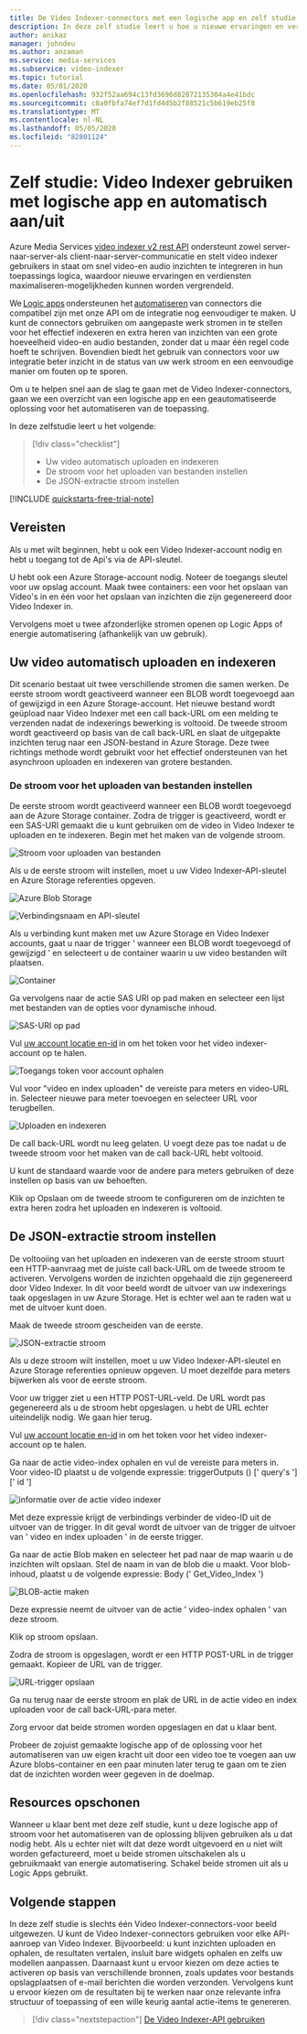 ```yaml
---
title: De Video Indexer-connectors met een logische app en zelf studie voor het automatisch uitvoeren van energie.
description: In deze zelf studie leert u hoe u nieuwe ervaringen en verdiensten maximaliseren-mogelijkheden kunt ontgrendelen Video Indexer connectors met Logic app en Poweral automatiseert.
author: anikaz
manager: johndeu
ms.author: anzaman
ms.service: media-services
ms.subservice: video-indexer
ms.topic: tutorial
ms.date: 05/01/2020
ms.openlocfilehash: 932f52aa694c13fd3696d82872135304a4e41bdc
ms.sourcegitcommit: c8a0fbfa74ef7d1fd4d5b2f88521c5b619eb25f8
ms.translationtype: MT
ms.contentlocale: nl-NL
ms.lasthandoff: 05/05/2020
ms.locfileid: "82801124"
---
```

# <a name="tutorial-use-video-indexer-with-logic-app-and-power-automate"></a>Zelf studie: Video Indexer gebruiken met logische app en automatisch aan/uit

Azure Media Services [video indexer v2 rest API](https://api-portal.videoindexer.ai/docs/services/Operations/operations/Delete-Video?) ondersteunt zowel server-naar-server-als client-naar-server-communicatie en stelt video indexer gebruikers in staat om snel video-en audio inzichten te integreren in hun toepassings logica, waardoor nieuwe ervaringen en verdiensten maximaliseren-mogelijkheden kunnen worden vergrendeld.

We [Logic apps](https://azure.microsoft.com/services/logic-apps/) ondersteunen het [automatiseren](https://preview.flow.microsoft.com/connectors/shared_videoindexer-v2/video-indexer-v2/) van connectors die compatibel zijn met onze API om de integratie nog eenvoudiger te maken. U kunt de connectors gebruiken om aangepaste werk stromen in te stellen voor het effectief indexeren en extra heren van inzichten van een grote hoeveelheid video-en audio bestanden, zonder dat u maar één regel code hoeft te schrijven. Bovendien biedt het gebruik van connectors voor uw integratie beter inzicht in de status van uw werk stroom en een eenvoudige manier om fouten op te sporen.  

Om u te helpen snel aan de slag te gaan met de Video Indexer-connectors, gaan we een overzicht van een logische app en een geautomatiseerde oplossing voor het automatiseren van de toepassing. 

In deze zelfstudie leert u het volgende:

> [!div class="checklist"]
> * Uw video automatisch uploaden en indexeren
> * De stroom voor het uploaden van bestanden instellen
> * De JSON-extractie stroom instellen

[!INCLUDE [quickstarts-free-trial-note](../../../includes/quickstarts-free-trial-note.md)]

## <a name="prerequisites"></a>Vereisten

Als u met wilt beginnen, hebt u ook een Video Indexer-account nodig en hebt u toegang tot de Api's via de API-sleutel. 

U hebt ook een Azure Storage-account nodig. Noteer de toegangs sleutel voor uw opslag account. Maak twee containers: een voor het opslaan van Video's in en één voor het opslaan van inzichten die zijn gegenereerd door Video Indexer in.  

Vervolgens moet u twee afzonderlijke stromen openen op Logic Apps of energie automatisering (afhankelijk van uw gebruik).  

## <a name="upload-and-index-your-video-automatically"></a>Uw video automatisch uploaden en indexeren 

Dit scenario bestaat uit twee verschillende stromen die samen werken. De eerste stroom wordt geactiveerd wanneer een BLOB wordt toegevoegd aan of gewijzigd in een Azure Storage-account. Het nieuwe bestand wordt geüpload naar Video Indexer met een call back-URL om een melding te verzenden nadat de indexerings bewerking is voltooid. De tweede stroom wordt geactiveerd op basis van de call back-URL en slaat de uitgepakte inzichten terug naar een JSON-bestand in Azure Storage. Deze twee richtings methode wordt gebruikt voor het effectief ondersteunen van het asynchroon uploaden en indexeren van grotere bestanden. 

### <a name="set-up-the-file-upload-flow"></a>De stroom voor het uploaden van bestanden instellen 

De eerste stroom wordt geactiveerd wanneer een BLOB wordt toegevoegd aan de Azure Storage container. Zodra de trigger is geactiveerd, wordt er een SAS-URI gemaakt die u kunt gebruiken om de video in Video Indexer te uploaden en te indexeren. Begin met het maken van de volgende stroom. 

![Stroom voor uploaden van bestanden](./media/logic-apps-connector-tutorial/file-upload-flow.png)

Als u de eerste stroom wilt instellen, moet u uw Video Indexer-API-sleutel en Azure Storage referenties opgeven. 

![Azure Blob Storage](./media/logic-apps-connector-tutorial/azure-blob-storage.png)

![Verbindingsnaam en API-sleutel](./media/logic-apps-connector-tutorial/connection-name-api-key.png)

Als u verbinding kunt maken met uw Azure Storage en Video Indexer accounts, gaat u naar de trigger ' wanneer een BLOB wordt toegevoegd of gewijzigd ' en selecteert u de container waarin u uw video bestanden wilt plaatsen. 

![Container](./media/logic-apps-connector-tutorial/container.png)

Ga vervolgens naar de actie SAS URI op pad maken en selecteer een lijst met bestanden van de opties voor dynamische inhoud.  

![SAS-URI op pad](./media/logic-apps-connector-tutorial/sas-uri-by-path.jpg)

Vul [uw account locatie en-id](https://docs.microsoft.com/azure/cognitive-services/video-indexer/video-indexer-use-apis#location) in om het token voor het video indexer-account op te halen.

![Toegangs token voor account ophalen](./media/logic-apps-connector-tutorial/account-access-token.png)

Vul voor "video en index uploaden" de vereiste para meters en video-URL in. Selecteer nieuwe para meter toevoegen en selecteer URL voor terugbellen. 

![Uploaden en indexeren](./media/logic-apps-connector-tutorial/upload-and-index.png)

De call back-URL wordt nu leeg gelaten. U voegt deze pas toe nadat u de tweede stroom voor het maken van de call back-URL hebt voltooid. 

U kunt de standaard waarde voor de andere para meters gebruiken of deze instellen op basis van uw behoeften. 

Klik op Opslaan om de tweede stroom te configureren om de inzichten te extra heren zodra het uploaden en indexeren is voltooid. 

## <a name="set-up-the-json-extraction-flow"></a>De JSON-extractie stroom instellen 

De voltooiing van het uploaden en indexeren van de eerste stroom stuurt een HTTP-aanvraag met de juiste call back-URL om de tweede stroom te activeren. Vervolgens worden de inzichten opgehaald die zijn gegenereerd door Video Indexer. In dit voor beeld wordt de uitvoer van uw indexerings taak opgeslagen in uw Azure Storage.  Het is echter wel aan te raden wat u met de uitvoer kunt doen.  

Maak de tweede stroom gescheiden van de eerste. 

![JSON-extractie stroom](./media/logic-apps-connector-tutorial/json-extraction-flow.png)

Als u deze stroom wilt instellen, moet u uw Video Indexer-API-sleutel en Azure Storage referenties opnieuw opgeven. U moet dezelfde para meters bijwerken als voor de eerste stroom. 

Voor uw trigger ziet u een HTTP POST-URL-veld. De URL wordt pas gegenereerd als u de stroom hebt opgeslagen. u hebt de URL echter uiteindelijk nodig. We gaan hier terug. 

Vul [uw account locatie en-id](https://docs.microsoft.com/azure/cognitive-services/video-indexer/video-indexer-use-apis#location) in om het token voor het video indexer-account op te halen.  

Ga naar de actie video-index ophalen en vul de vereiste para meters in. Voor video-ID plaatst u de volgende expressie: triggerOutputs () [' query's '] [' id '] 

![informatie over de actie video indexer](./media/logic-apps-connector-tutorial/video-indexer-action-info.jpg)

Met deze expressie krijgt de verbindings verbinder de video-ID uit de uitvoer van de trigger. In dit geval wordt de uitvoer van de trigger de uitvoer van ' video en index uploaden ' in de eerste trigger. 

Ga naar de actie Blob maken en selecteer het pad naar de map waarin u de inzichten wilt opslaan. Stel de naam in van de blob die u maakt. Voor blob-inhoud, plaatst u de volgende expressie: Body (' Get_Video_Index ') 

![BLOB-actie maken](./media/logic-apps-connector-tutorial/create-blob-action.jpg)

Deze expressie neemt de uitvoer van de actie ' video-index ophalen ' van deze stroom. 

Klik op stroom opslaan. 

Zodra de stroom is opgeslagen, wordt er een HTTP POST-URL in de trigger gemaakt. Kopieer de URL van de trigger. 

![URL-trigger opslaan](./media/logic-apps-connector-tutorial/save-url-trigger.png)

Ga nu terug naar de eerste stroom en plak de URL in de actie video en index uploaden voor de call back-URL-para meter. 

Zorg ervoor dat beide stromen worden opgeslagen en dat u klaar bent. 

Probeer de zojuist gemaakte logische app of de oplossing voor het automatiseren van uw eigen kracht uit door een video toe te voegen aan uw Azure blobs-container en een paar minuten later terug te gaan om te zien dat de inzichten worden weer gegeven in de doelmap. 

## <a name="clean-up-resources"></a>Resources opschonen

Wanneer u klaar bent met deze zelf studie, kunt u deze logische app of stroom voor het automatiseren van de oplossing blijven gebruiken als u dat nodig hebt. Als u echter niet wilt dat deze wordt uitgevoerd en u niet wilt worden gefactureerd, moet u beide stromen uitschakelen als u gebruikmaakt van energie automatisering. Schakel beide stromen uit als u Logic Apps gebruikt. 

## <a name="next-steps"></a>Volgende stappen

In deze zelf studie is slechts één Video Indexer-connectors-voor beeld uitgewezen. U kunt de Video Indexer-connectors gebruiken voor elke API-aanroep van Video Indexer. Bijvoorbeeld: u kunt inzichten uploaden en ophalen, de resultaten vertalen, insluit bare widgets ophalen en zelfs uw modellen aanpassen. Daarnaast kunt u ervoor kiezen om deze acties te activeren op basis van verschillende bronnen, zoals updates voor bestands opslagplaatsen of e-mail berichten die worden verzonden. Vervolgens kunt u ervoor kiezen om de resultaten bij te werken naar onze relevante infra structuur of toepassing of een wille keurig aantal actie-items te genereren.  

> [!div class="nextstepaction"]
> [De Video Indexer-API gebruiken](video-indexer-use-apis.md)
